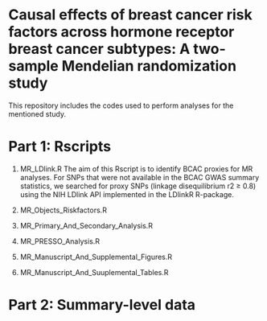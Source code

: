 # Causal effects of breast cancer risk factors across hormone receptor breast cancer subtypes: A two-sample Mendelian randomization study
This repository includes the codes used to perform analyses for the mentioned study.   
# Part 1: Rscripts
1. MR_LDlink.R
   The aim of this Rscript is to identify BCAC proxies for MR analyses.
   For SNPs that were not available in the BCAC GWAS summary statistics, we searched for proxy SNPs (linkage disequilibrium r2 ≥ 0.8) using the NIH LDlink API implemented in the LDlinkR R-package.  
3. MR_Objects_Riskfactors.R
   
4. MR_Primary_And_Secondary_Analysis.R
   
5. MR_PRESSO_Analysis.R
   
6. MR_Manuscript_And_Supplemental_Figures.R
    
7. MR_Manuscript_And_Suuplemental_Tables.R
    
# Part 2: Summary-level data
